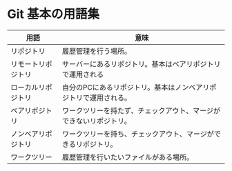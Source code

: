 # Git 基本の用語集

|用語 |意味
|--|--
|リポジトリ|履歴管理を行う場所。
|リモートリポジトリ|サーバーにあるリポジトリ。基本はベアリポジトリで運用される
|ローカルリポジトリ |自分のPCにあるリポジトリ。基本はノンベアリポジトリで運用される。
|ベアリポジトリ|ワークツリーを持たず、チェックアウト、マージができないリポジトリ。
|ノンベアリポジトリ|ワークツリーを持ち、チェックアウト、マージができるリポジトリ。
|ワークツリー |履歴管理を行いたいファイルがある場所。
